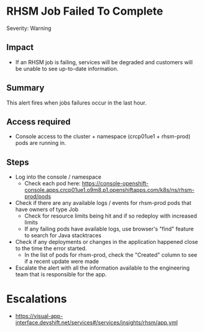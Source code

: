 # RHSM Job Failed To Complete
Severity: Warning

## Impact
- If an RHSM job is failing, services will be degraded and customers will be
  unable to see up-to-date information.  

## Summary
This alert fires when jobs failures occur in the last hour.

## Access required
-  Console access to the cluster + namespace (crcp01ue1 + rhsm-prod) pods are running in.

## Steps
-  Log into the console / namespace
    - Check each pod here: https://console-openshift-console.apps.crcp01ue1.o9m8.p1.openshiftapps.com/k8s/ns/rhsm-prod/pods
-  Check if there are any available logs / events for rhsm-prod pods that have
   owners of type Job
    - Check for resource limits being hit and if so redeploy with increased limits
    - If any failing pods have available logs, use browser's "find" feature to search for Java stacktraces
-  Check if any deployments or changes in the application happened close to the time the error started.
    - In the list of pods for rhsm-prod, check the "Created" column to see if a recent update were made
-  Escalate the alert with all the information available to the engineering team that is responsible for the app.

# Escalations
-  https://visual-app-interface.devshift.net/services#/services/insights/rhsm/app.yml
